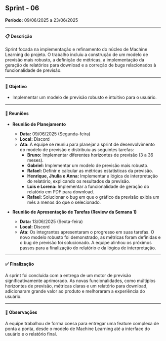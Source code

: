 ## Sprint - 06

**Período:** 09/06/2025 a 23/06/2025

---

#### 📋 Descrição
Sprint focada na implementação e refinamento do núcleo de Machine Learning do projeto. O trabalho incluiu a construção de um modelo de previsão mais robusto, a definição de métricas, a implementação da geração de relatórios para download e a correção de bugs relacionados à funcionalidade de previsão.

---

#### 🎯 Objetivo
- Implementar um modelo de previsão robusto e intuitivo para o usuário.

---

#### 🤝 Reuniões

* **Reunião de Planejamento**
    * **Data:** 09/06/2025 (Segunda-feira)
    * **Local:** Discord
    * **Ata:** A equipe se reuniu para planejar a sprint de desenvolvimento do modelo de previsão e distribuiu as seguintes tarefas:
        * **Bruno:** Implementar diferentes horizontes de previsão (3 a 36 meses).
        * **Gabriel:** Implementar um modelo de previsão mais robusto.
        * **Rafael:** Definir e calcular as métricas estatísticas da previsão.
        * **Henrique, Jhulia e Anna:** Implementar a lógica de interpretação do relatório, explicando os resultados da previsão.
        * **Luis e Lorena:** Implementar a funcionalidade de geração do relatório em PDF para download.
        * **Rafael:** Solucionar o bug em que o gráfico da previsão exibia um mês a menos do que o selecionado.

* **Reunião de Apresentação de Tarefas (Review da Semana 1)**
    * **Data:** 13/06/2025 (Sexta-feira)
    * **Local:** Discord
    * **Ata:** Os integrantes apresentaram o progresso em suas tarefas. O novo modelo robusto foi demonstrado, as métricas foram definidas e o bug de previsão foi solucionado. A equipe alinhou os próximos passos para a finalização do relatório e da lógica de interpretação.

---

#### ✅ Finalização
A sprint foi concluída com a entrega de um motor de previsão significativamente aprimorado. As novas funcionalidades, como múltiplos horizontes de previsão, métricas claras e um relatório para download, adicionaram grande valor ao produto e melhoraram a experiência do usuário.

---

#### 📝 Observações
A equipe trabalhou de forma coesa para entregar uma feature complexa de ponta a ponta, desde o modelo de Machine Learning até a interface do usuário e o relatório final.
